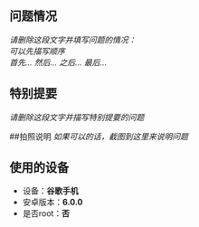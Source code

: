## 问题情况
*请删除这段文字并填写问题的情况：*  
*可以先描写顺序*  
*首先...* *然后...* *之后...* *最后...*

## 特别提要
*请删除这段文字并描写特别提要的问题*

##拍照说明
*如果可以的话，截图到这里来说明问题*
## 使用的设备
- 设备：**谷歌手机**
- 安卓版本：**6.0.0**
- 是否root：**否**
